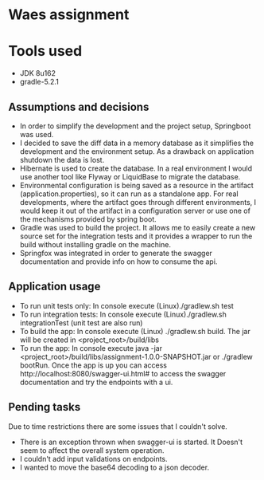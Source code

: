 # Waes assignment

# Tools used
- JDK 8u162
- gradle-5.2.1

## Assumptions and decisions

- In order to simplify the development and the project setup, Springboot was used.
- I decided to save the diff data in a memory database as it simplifies the development and the environment setup. As a drawback on application shutdown the data is lost.
- Hibernate is used to create the database. In a real environment I would use another tool like Flyway or LiquidBase to migrate the database.
- Environmental configuration is being saved as a resource in the artifact (application.properties), so it can run as a standalone app. For real developments, where the artifact goes through different environments, I would keep it out of the artifact in a configuration server or use one of the mechanisms provided by spring boot.
- Gradle was used to build the project. It allows me to easily create a new source set for the integration tests and it provides a wrapper to run the build without installing gradle on the machine.
- Springfox was integrated in order to generate the swagger documentation and provide info on how to consume the api.

## Application usage

- To run unit tests only: In console execute (Linux)./gradlew.sh test
- To run integration tests: In console execute (Linux)./gradlew.sh integrationTest (unit test are also run)
- To build the app: In console execute (Linux) ./gradlew.sh build. The jar will be created in <project_root>/build/libs
- To run the app: In console execute java -jar <project_root>/build/libs/assignment-1.0.0-SNAPSHOT.jar or ./gradlew bootRun. Once the app is up you can access http://localhost:8080/swagger-ui.html# to access the swagger documentation and try the endpoints with a ui.

## Pending tasks

Due to time restrictions there are some issues that I couldn't solve.

- There is an exception thrown when swagger-ui is started. It Doesn't seem to affect the overall system operation.
- I couldn't add input validations on endpoints.
- I wanted to move the base64 decoding to a json decoder.